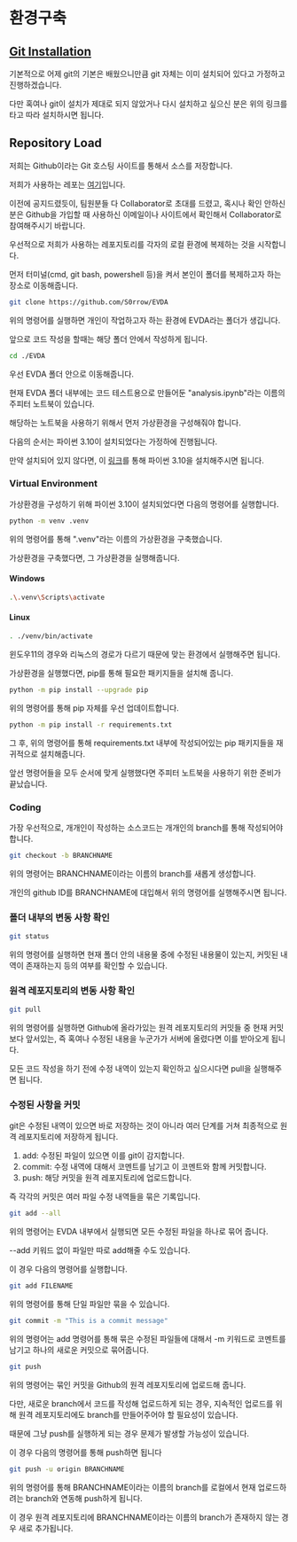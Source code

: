 # 환경구축
## [Git Installation](https://git-scm.com/book/en/v2/Getting-Started-Installing-Git)
기본적으로 어제 git의 기본은 배웠으니만큼 git 자체는 이미 설치되어 있다고 가정하고 진행하겠습니다.

다만 혹여나 git이 설치가 제대로 되지 않았거나 다시 설치하고 싶으신 분은 위의 링크를 타고 따라 설치하시면 됩니다.

## Repository Load
저희는 Github이라는 Git 호스팅 사이트를 통해서 소스를 저장합니다.

저희가 사용하는 레포는 [여기](https://github.com/S0rrow/EVDA)입니다.

이전에 공지드렸듯이, 팀원분들 다 Collaborator로 초대를 드렸고, 혹시나 확인 안하신 분은 Github을 가입할 때 사용하신 이메일이나 사이트에서 확인해서 Collaborator로 참여해주시기 바랍니다.

우선적으로 저희가 사용하는 레포지토리를 각자의 로컬 환경에 복제하는 것을 시작합니다.

먼저 터미널(cmd,  git bash,  powershell 등)을 켜서 본인이 폴더를 복제하고자 하는 장소로 이동해줍니다.

```bash
git clone https://github.com/S0rrow/EVDA
```
위의 명령어를 실행하면 개인이 작업하고자 하는 환경에 EVDA라는 폴더가 생깁니다.

앞으로 코드 작성을 할때는 해당 폴더 안에서 작성하게 됩니다.

```bash
cd ./EVDA
```
우선 EVDA 폴더 안으로 이동해줍니다.

현재 EVDA 폴더 내부에는 코드 테스트용으로 만들어둔 "analysis.ipynb"라는 이름의 주피터 노트북이 있습니다.

해당하는 노트북을 사용하기 위해서 먼저 가상환경을 구성해줘야 합니다.

다음의 순서는 파이썬 3.10이 설치되었다는 가정하에 진행됩니다.

만약 설치되어 있지 않다면,  이 [링크](https://www.python.org/ftp/python/3.10.0/python-3.10.0-amd64.exe)를 통해 파이썬 3.10을 설치해주시면 됩니다.

### Virtual Environment
가상환경을 구성하기 위해 파이썬 3.10이 설치되었다면 다음의 명령어를 실행합니다.

```bash
python -m venv .venv
```
위의 명령어를 통해 ".venv"라는 이름의 가상환경을 구축했습니다.

가상환경을 구축했다면, 그 가상환경을 실행해줍니다.

#### Windows
```bash
.\.venv\Scripts\activate
```

#### Linux
```bash
. ./venv/bin/activate
```
윈도우11의 경우와 리눅스의 경로가 다르기 때문에 맞는 환경에서 실행해주면 됩니다.

가상환경을 실행했다면, pip를 통해 필요한 패키지들을 설치해 줍니다.

```bash
python -m pip install --upgrade pip
```
위의 명령어를 통해 pip 자체를 우선 업데이트합니다.

```bash
python -m pip install -r requirements.txt
```
그 후,  위의 명령어를 통해 requirements.txt 내부에 작성되어있는 pip 패키지들을 재귀적으로 설치해줍니다.

앞선 명령어들을 모두 순서에 맞게 실행했다면 주피터 노트북을 사용하기 위한 준비가 끝났습니다.

### Coding
가장 우선적으로, 개개인이 작성하는 소스코드는 개개인의 branch를 통해 작성되어야 합니다.

```bash
git checkout -b BRANCHNAME
```
위의 명령어는 BRANCHNAME이라는 이름의 branch를 새롭게 생성합니다.

개인의 github ID를 BRANCHNAME에 대입해서 위의 명령어를 실행해주시면 됩니다.


### 폴더 내부의 변동 사항 확인
```bash
git status
```
위의 명령어를 실행하면 현재 폴더 안의 내용물 중에 수정된 내용물이 있는지, 커밋된 내역이 존재하는지 등의 여부를 확인할 수 있습니다.

### 원격 레포지토리의 변동 사항 확인
```bash
git pull
```
위의 명령어를 실행하면 Github에 올라가있는 원격 레포지토리의 커밋들 중 현재 커밋보다 앞서있는, 즉 혹여나 수정된 내용을 누군가가 서버에 올렸다면 이를 받아오게 됩니다.

모든 코드 작성을 하기 전에 수정 내역이 있는지 확인하고 싶으시다면 pull을 실행해주면 됩니다.

### 수정된 사항을 커밋
git은 수정된 내역이 있으면 바로 저장하는 것이 아니라 여러 단계를 거쳐 최종적으로 원격 레포지토리에 저장하게 됩니다.
1. add: 수정된 파일이 있으면 이를 git이 감지합니다.
2. commit: 수정 내역에 대해서 코멘트를 남기고 이 코멘트와 함께 커밋합니다.
3. push: 해당 커밋을 원격 레포지토리에 업로드합니다.

즉 각각의 커밋은 여러 파일 수정 내역들을 묶은 기록입니다.

```bash
git add --all
```
위의 명령어는 EVDA 내부에서 실행되면 모든 수정된 파일을 하나로 묶어 줍니다.

--add 키워드 없이 파일만 따로 add해줄 수도 있습니다.

이 경우 다음의 명령어를 실행합니다.

```bash
git add FILENAME
```
위의 명령어를 통해 단일 파일만 묶을 수 있습니다.


```bash
git commit -m "This is a commit message"
```
위의 명령어는 add 명령어를 통해 묶은 수정된 파일들에 대해서 -m 키워드로 코멘트를 남기고 하나의 새로운 커밋으로 묶어줍니다.

```bash
git push
```
위의 명령어는 묶인 커밋을 Github의 원격 레포지토리에 업로드해 줍니다.

다만, 새로운 branch에서 코드를 작성해 업로드하게 되는 경우,  지속적인 업로드를 위해 원격 레포지토리에도 branch를 만들어주어야 할 필요성이 있습니다.

때문에 그냥 push를 실행하게 되는 경우 문제가 발생할 가능성이 있습니다.

이 경우 다음의 명령어를 통해 push하면 됩니다

```bash
git push -u origin BRANCHNAME
```

위의 명령어를 통해 BRANCHNAME이라는 이름의 branch를 로컬에서 현재 업로드하려는 branch와 연동해 push하게 됩니다.

이 경우 원격 레포지토리에 BRANCHNAME이라는 이름의 branch가 존재하지 않는 경우 새로 추가됩니다.